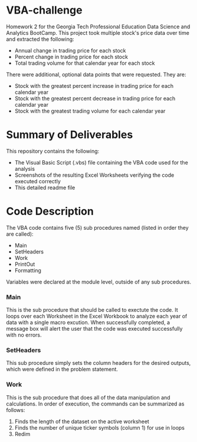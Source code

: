 # VBA-challenge
Homework 2 for the Georgia Tech Professional Education Data Science and Analytics BootCamp. This project took multiple stock's price data over time and extracted the following:
- Annual change in trading price for each stock
- Percent change in trading price for each stock
- Total trading volume for that calendar year for each stock

There were additional, optional data points that were requested. They are:
- Stock with the greatest percent increase in trading price for each calendar year
- Stock with the greatest percent decrease in trading price for each calendar year
- Stock with the greatest trading volume for each calendar year

# Summary of Deliverables
This repository contains the following:
- The Visual Basic Script (.vbs) file containing the VBA code used for the analysis
- Screenshots of the resulting Excel Worksheets verifying the code executed correctly
- This detailed readme file

# Code Description
The VBA code contains five (5) sub procedures named (listed in order they are called):
- Main
- SetHeaders
- Work
- PrintOut
- Formatting

Variables were declared at the module level, outside of any sub procedures. 
  
### Main
This is the sub procedure that should be called to exectute the code. It loops over each Worksheet in the Excel Workbook to analyze each year of data with a single macro excution. When successfully completed, a message box will alert the user that the code was executed successfully with no errors. 
 
### SetHeaders
This sub procedure simply sets the column headers for the desired outputs, which were defined in the problem statement. 

### Work
This is the sub procedure that does all of the data manipulation and calculations. In order of execution, the commands can be summarized as follows:
1. Finds the length of the dataset on the active worksheet
2. Finds the number of unique ticker symbols (column 1) for use in loops
3. Redim
